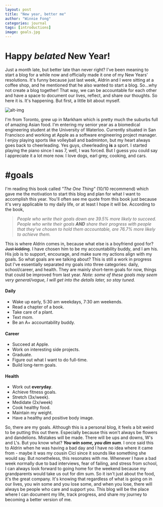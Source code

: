 ```yaml
---
layout: post
title: "New year, better me"
author: "Winnie Fong"
categories: journal
tags: [introductions]
image: goals.jpg
---
```


# Happy _belated_ New Year!

Just a month late, but better late than never right? I've been meaning to start a blog for a while now and officially
made it one of my New Years' resolutions. It's funny because just last week, Aldrin and I were
sitting at a coffee shop, and he mentioned that he also wanted to start a blog. So...why not
create a blog together! That way, we can be accountable for each other and have a space to document our lives, reflect, and share our thoughts.
So here it is. It's happening. But first, a little bit about myself.

![alt-img](https://scontent-sjc3-1.xx.fbcdn.net/v/t1.0-9/26904803_10156093300328817_4120714769693908648_n.jpg?oh=00a1b1f9ae9d55cb67739712cb1f1fcf&oe=5AD8972B "My name is Winnie!")

I'm from Toronto, grew up in Markham which is pretty much the suburbs full of amazing Asian food. I'm entering my senior year as a biomedical engineering student at the University of Waterloo. Currently situated in San Francisco  and 
working at Apple as a software engineering project manager. I enjoy playing sports like volleyball and badminton, but my heart always goes back to cheerleading. Yes guys, cheerleading **is** a sport.
I started playing the piano since I was 7, well, I was forced. But I guess you could say I appreciate it a lot more now. I love dogs, earl grey, cooking, and cars.

# #goals
I'm reading this book called *"The One Thing"* (10/10 recommend) which gave me the motivation to start this blog and plan for what I want to accomplish this year. You'll often see me quote from this book just
because it's very applicable to my daily life, or at least I hope it will be. According to the book,
>*People who write their goals down are 39.5% more likely to succeed. People who write their goals **AND** share their progress with people
that they've chosen to hold them accountable, are 76.7% more likely to achieve them.*

This is where Aldrin comes in, because what else is a boyfriend good for? ~~Just kidding~~. I have chosen him to be my accountability buddy, and I am his.
His job is to support, encourage, and make sure my actions align with my goals. So what goals are we talking about? This is still a work in progress but I've essentially separated my goals into three
categories: daily, school/career, and health. They are mainly short-term goals for now, things that could be improved from last year.  *Note: some of these goals may seem very general/vague, I will get into the details later, so stay tuned.*

#### Daily
- Wake up early, 5:30 am weekdays, 7:30 am weekends.
- Read a chapter of a book.
- Take care of a plant.
- Text mom.
- Be an A+ accountability buddy.

#### Career
- Succeed at Apple.
- Work on interesting side projects.
- Graduate.
- Figure out what I want to do full-time.
- Build long-term goals.

#### Health
- Work out **everyday**.
- Achieve fitness goals.
- Stretch (3x/week).
- Medidate (2x/week)
- Cook healthy food.
- Maintain my weight.
- Have a healthy and positive body image.

So, there are my goals. Although this is a personal blog, it feels a bit weird to be putting this out there. Especially because this won't always be flowers and dandelions.
Mistakes will be made. There will be ups and downs, W's and L's.  But you know what? ***You win some, you dim sum***. I once said this to Aldrin when he was having a bad day
and I have no idea where it came from - maybe it was my cousin Cici since it sounds like something she would say. But nonetheless, this resonates with me.
Whenever I have a bad week normally due to bad interviews, fear of failing, and stress from school, I can always look forward to going home for the weekend because
my grandparents would take us out for dim sum. So it isn't just about the food, it's the great company. It's knowing that regardless of what is going on in our lives, you win some and
you lose some, and when you lose, there will always be people who care and support you.
This blog will be the place where I can document my life, track progress, and share my journey to becoming a better version of me.

